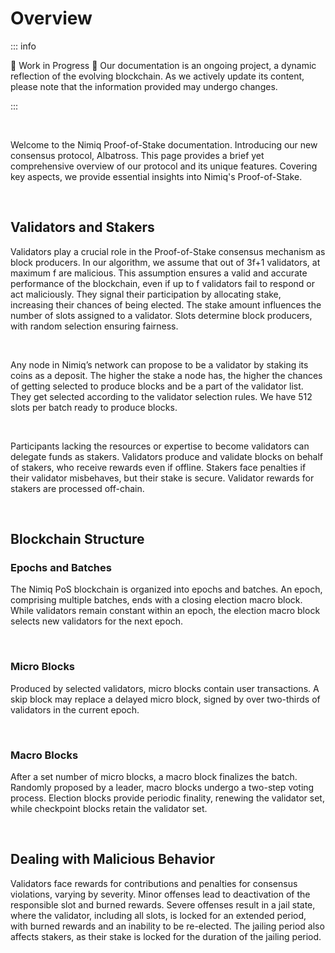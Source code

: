 # Overview

::: info

🚧 Work in Progress 🚧
Our documentation is an ongoing project, a dynamic reflection of the evolving blockchain. As we actively update its content, please note that the information provided may undergo changes.

:::

<br/>

Welcome to the Nimiq Proof-of-Stake documentation. Introducing our new consensus protocol, Albatross. This page provides a brief yet comprehensive overview of our protocol and its unique features. Covering key aspects, we provide essential insights into Nimiq's Proof-of-Stake.

<br/>

## **Validators and Stakers**

Validators play a crucial role in the Proof-of-Stake consensus mechanism as block producers. In our algorithm, we assume that out of 3f+1 validators, at maximum f are malicious. This assumption ensures a valid and accurate performance of the blockchain, even if up to f validators fail to respond or act maliciously. They signal their participation by allocating stake, increasing their chances of being elected. The stake amount influences the number of slots assigned to a validator. Slots determine block producers, with random selection ensuring fairness.

<br/>

Any node in Nimiq’s network can propose to be a validator by staking its coins as a deposit. The higher the stake a node has, the higher the chances of getting selected to produce blocks and be a part of the validator list. They get selected according to the validator selection rules. We have 512 slots per batch ready to produce blocks.

<br/>

Participants lacking the resources or expertise to become validators can delegate funds as stakers. Validators produce and validate blocks on behalf of stakers, who receive rewards even if offline. Stakers face penalties if their validator misbehaves, but their stake is secure. Validator rewards for stakers are processed off-chain.

<br/>

## **Blockchain Structure**

### **Epochs and Batches**

The Nimiq PoS blockchain is organized into epochs and batches. An epoch, comprising multiple batches, ends with a closing election macro block. While validators remain constant within an epoch, the election macro block selects new validators for the next epoch.

<br/>

### **Micro Blocks**

Produced by selected validators, micro blocks contain user transactions. A skip block may replace a delayed micro block, signed by over two-thirds of validators in the current epoch.

<br/>

### **Macro Blocks**

After a set number of micro blocks, a macro block finalizes the batch. Randomly proposed by a leader, macro blocks undergo a two-step voting process. Election blocks provide periodic finality, renewing the validator set, while checkpoint blocks retain the validator set.

<br/>

## **Dealing with Malicious Behavior**

Validators face rewards for contributions and penalties for consensus violations, varying by severity. Minor offenses lead to deactivation of the responsible slot and burned rewards. Severe offenses result in a jail state, where the validator, including all slots, is locked for an extended period, with burned rewards and an inability to be re-elected. The jailing period also affects stakers, as their stake is locked for the duration of the jailing period.
